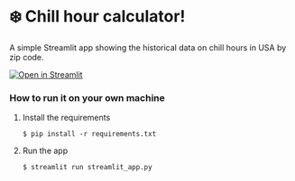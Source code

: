# :snowflake: Chill hour calculator!

A simple Streamlit app showing the historical data on chill hours in USA by zip code.

[![Open in Streamlit](https://static.streamlit.io/badges/streamlit_badge_black_white.svg)](https://chill-hours.streamlit.app/)

### How to run it on your own machine

1. Install the requirements

   ```
   $ pip install -r requirements.txt
   ```

2. Run the app

   ```
   $ streamlit run streamlit_app.py
   ```
